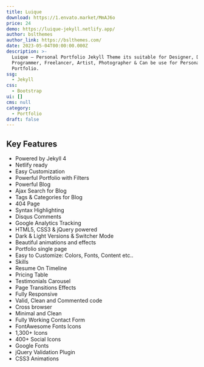```yaml
---
title: Luique
download: https://1.envato.market/MmAJ6o
price: 24
demo: https://luique-jekyll.netlify.app/
author: bslthemes
author_link: https://bslthemes.com/
date: 2023-05-04T00:00:00.000Z
description: >-
  Luique – Personal Portfolio Jekyll Theme its suitable for Designer, Developer,
  Programmer, Freelancer, Artist, Photographer & Can be use for Personal
  Portfolio.
ssg:
  - Jekyll
css:
  - Bootstrap
ui: []
cms: null
category:
  - Portfolio
draft: false
---
```

## Key Features

- Powered by Jekyll 4
- Netlify ready
- Easy Customization
- Powerful Portfolio with Filters
- Powerful Blog
- Ajax Search for Blog
- Tags & Categories for Blog
- 404 Page
- Syntax Highlighting
- Disqus Comments
- Google Analytics Tracking
- HTML5, CSS3 & jQuery powered
- Dark & Light Versions & Switcher Mode
- Beautiful animations and effects
- Portfolio single page
- Easy to Customize: Colors, Fonts, Content etc..
- Skills
- Resume On Timeline
- Pricing Table
- Testimonials Carousel
- Page Transitions Effects
- Fully Responsive
- Valid, Clean and Commented code
- Cross browser
- Minimal and Clean
- Fully Working Contact Form
- FontAwesome Fonts Icons
- 1,300+ Icons
- 400+ Social Icons
- Google Fonts
- jQuery Validation Plugin
- CSS3 Animations
